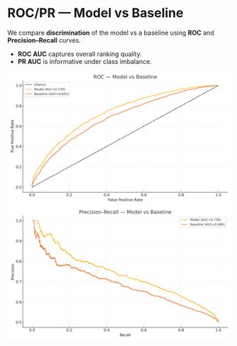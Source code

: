 
# ROC/PR — Model vs Baseline

We compare **discrimination** of the model vs a baseline using **ROC** and **Precision–Recall** curves.

- **ROC AUC** captures overall ranking quality.
- **PR AUC** is informative under class imbalance.

![ROC](img/roc_model_vs_baseline.png)
![PR](img/pr_model_vs_baseline.png)
